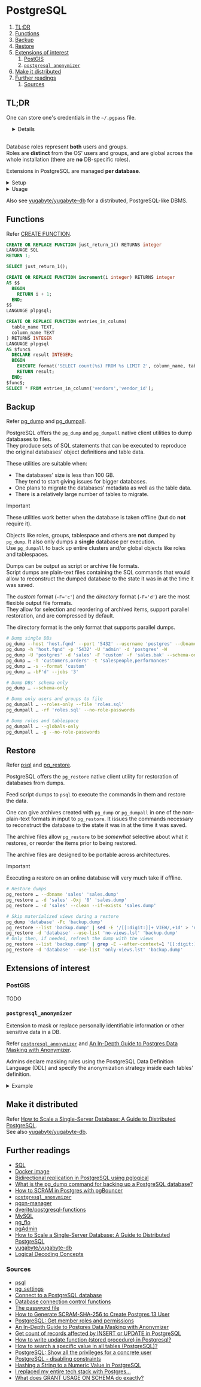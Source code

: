 # PostgreSQL

1. [TL;DR](#tldr)
1. [Functions](#functions)
1. [Backup](#backup)
1. [Restore](#restore)
1. [Extensions of interest](#extensions-of-interest)
   1. [PostGIS](#postgis)
   1. [`postgresql_anonymizer`](#postgresql_anonymizer)
1. [Make it distributed](#make-it-distributed)
1. [Further readings](#further-readings)
   1. [Sources](#sources)

## TL;DR

One can store one's credentials in the `~/.pgpass` file.

<details style='padding: 0 0 1rem 1rem'>

```plaintext
# line format => hostname:port:database:username:password`
# can use wildcards
postgres.lan:5643:postgres:postgres:BananaORama
*:*:sales:elaine:modestPassword
```

> [!important]
> The credentials file's permissions must be `0600`, or it will be ignored.

</details>

Database roles represent **both** users and groups.<br/>
Roles are **distinct** from the OS' users and groups, and are global across the whole installation (there are **no**
DB-specific roles).

Extensions in PostgreSQL are managed **per database**.

<details>
  <summary>Setup</summary>

```sh
# Installation.
brew install 'postgresql@16'
sudo dnf install 'postgresql' 'postgresql-server'
sudo zypper install 'postgresql15' 'postgresql15-server'

# Set the password in environment variables.
export PGPASSWORD='securePassword'

# Set up the credentials file.
cat <<EOF > ~/'.pgpass'
postgres.lan:5643:postgres:postgres:BananaORama
*:*:sales:elaine:modestPassword
EOF
chmod '600' ~/'.pgpass'

# Set up the per-user services file.
# do *not* use spaces around the '=' sign.
cat <<EOF > ~/'.pg_service.conf'
[prod]
host=prod.0123456789ab.eu-west-1.rds.amazonaws.com
port=5433
user=master
EOF
```

</details>

<details>
  <summary>Usage</summary>

```sh
# Connect to servers via CLI client.
# If not given:
# - the hostname defaults to 'localhost';
# - the port defaults to '5432';
# - the username defaults to the current user;
# - the 'sslmode' parameter defaults to 'prefer'.
psql 'my-db'
psql 'my-db' 'user'
psql 'postgres://host'
psql 'postgresql://host:5433/my-db?sslmode=require'
psql -U 'username' -d 'my-db' -h 'hostname' -p 'port' -W
psql --host 'host.fqnd' --port '5432' --username 'postgres' --database 'postgres' --password
psql "service=prod sslmode=disable"

# List available databases.
psql … --list

# Execute commands.
psql 'my-db' … -c 'select * from tableName;' -o 'out.file'
psql 'my-db' … -c 'select * from tableName;' -H
psql 'my-db' … -f 'commands.sql'

# Initialize a test DB.
pgbench -i 'test-db'
pgbench -i 'test-db' -h 'hostname' -p '5555' -U 'user'

# Create full backups of databases.
pg_dump -U 'postgres' -d 'sales' -F 'custom' -f 'sales.bak'
pg_dump --host 'host.fqnd' --port '5432' --username 'postgres' --dbname 'postgres' --password --schema-only
pg_dump … -T 'customers,orders' -t 'salespeople,performances'
pg_dump … -s --format 'custom'

# Dump users and groups to file
pg_dumpall -h 'host.fqnd' -p '5432' -U 'postgres' -l 'postgres' -W --roles-only --file 'roles.sql'
pg_dumpall -h 'host.fqnd' -p '5432' -U 'postgres' -l 'postgres' -Wrf 'roles.sql' --no-role-passwords

# Restore backups.
pg_restore -U 'postgres' -d 'sales' 'sales.bak'

# Execute commands from file
# E.g., restore from dump
psql -h 'host.fqnd' -U 'postgres' -d 'postgres' -W -f 'dump.sql' -e

# Generate scram-sha-256 hashes using only tools from PostgreSQL.
# Requires to actually create and delete users.
createuser 'dummyuser' -e --pwprompt && dropuser 'dummyuser'

# Generate scram-sha-256 hashes.
# Leverage https://github.com/supercaracal/scram-sha-256
scram-sha-256 'mySecretPassword'
```

```sql
-- Load extensions from the underlying operating system
-- They must be already installed on the instance
ALTER SYSTEM SET shared_preload_libraries = 'anon';
ALTER DATABASE postgres SET session_preload_libraries = 'anon';
```

</details>

Also see [yugabyte/yugabyte-db] for a distributed, PostgreSQL-like DBMS.

## Functions

Refer [CREATE FUNCTION].

```sql
CREATE OR REPLACE FUNCTION just_return_1() RETURNS integer
LANGUAGE SQL
RETURN 1;

SELECT just_return_1();
```

```sql
CREATE OR REPLACE FUNCTION increment(i integer) RETURNS integer
AS $$
  BEGIN
    RETURN i + 1;
  END;
$$
LANGUAGE plpgsql;
```

```sql
CREATE OR REPLACE FUNCTION entries_in_column(
  table_name TEXT,
  column_name TEXT
) RETURNS INTEGER
LANGUAGE plpgsql
AS $func$
  DECLARE result INTEGER;
  BEGIN
    EXECUTE format('SELECT count(%s) FROM %s LIMIT 2', column_name, table_name) INTO result;
    RETURN result;
  END;
$func$;
SELECT * FROM entries_in_column('vendors','vendor_id');
```

## Backup

Refer [pg_dump] and [pg_dumpall].

PostgreSQL offers the `pg_dump` and `pg_dumpall` native client utilities to dump databases to files.<br/>
They produce sets of SQL statements that can be executed to reproduce the original databases' object definitions and
table data.

These utilities are suitable when:

- The databases' size is less than 100 GB.<br/>
  They tend to start giving issues for bigger databases.
- One plans to migrate the databases' metadata as well as the table data.
- There is a relatively large number of tables to migrate.

> [!important]
> These utilities work better when the database is taken offline (but do **not** require it).

Objects like roles, groups, tablespace and others are **not** dumped by `pg_dump`. It also only dumps a **single**
database per execution.<br/>
Use `pg_dumpall` to back up entire clusters and/or global objects like roles and tablespaces.

Dumps can be output as script or archive file formats.<br/>
Script dumps are plain-text files containing the SQL commands that would allow to reconstruct the dumped database to the
state it was in at the time it was saved.

The _custom_ format (`-F='c'`) and the _directory_ format (`-F='d'`) are the most flexible output file formats.<br/>
They allow for selection and reordering of archived items, support parallel restoration, and are compressed by default.

The directory format is the only format that supports parallel dumps.

```sh
# Dump single DBs
pg_dump --host 'host.fqnd' --port '5432' --username 'postgres' --dbname 'postgres' --password
pg_dump -h 'host.fqnd' -p '5432' -U 'admin' -d 'postgres' -W
pg_dump -U 'postgres' -d 'sales' -F 'custom' -f 'sales.bak' --schema-only
pg_dump … -T 'customers,orders' -t 'salespeople,performances'
pg_dump … -s --format 'custom'
pg_dump … -bF'd' --jobs '3'

# Dump DBs' schema only
pg_dump … --schema-only

# Dump only users and groups to file
pg_dumpall … --roles-only --file 'roles.sql'
pg_dumpall … -rf 'roles.sql' --no-role-passwords

# Dump roles and tablespace
pg_dumpall … --globals-only
pg_dumpall … -g --no-role-passwords
```

## Restore

Refer [psql] and [pg_restore].

PostgreSQL offers the `pg_restore` native client utility for restoration of databases from dumps.

Feed script dumps to `psql` to execute the commands in them and restore the data.

One can give archives created with `pg_dump` or `pg_dumpall` in one of the non-plain-text formats in input to
`pg_restore`. It issues the commands necessary to reconstruct the database to the state it was in at the time it was
saved.

The archive files allow `pg_restore` to be _somewhat_ selective about what it restores, or reorder the items prior to
being restored.

The archive files are designed to be portable across architectures.

> [!important]
> Executing a restore on an online database will very much take if offline.

```sh
# Restore dumps
pg_restore … --dbname 'sales' 'sales.dump'
pg_restore … -d 'sales' -Oxj '8' 'sales.dump'
pg_restore … -d 'sales' --clean --if-exists 'sales.dump'

# Skip materialized views during a restore
pg_dump 'database' -Fc 'backup.dump'
pg_restore --list 'backup.dump' | sed -E '/[[:digit:]]+ VIEW/,+1d' > 'no-views.lst'
pg_restore -d 'database' --use-list 'no-views.lst' 'backup.dump'
# Only then, if needed, refresh the dump with the views
pg_restore --list 'backup.dump' | grep -E --after-context=1 '[[:digit:]]+ VIEW' | sed '/--/d' > 'only-views.lst'
pg_restore -d 'database' --use-list 'only-views.lst' 'backup.dump'
```

## Extensions of interest

### PostGIS

TODO

### `postgresql_anonymizer`

Extension to mask or replace personally identifiable information or other sensitive data in a DB.

Refer [`postgresql_anonymizer`][postgresql_anonymizer] and [An In-Depth Guide to Postgres Data Masking with Anonymizer].

Admins declare masking rules using the PostgreSQL Data Definition Language (DDL) and specify the anonymization strategy
inside each tables' definition.

<details>
  <summary>Example</summary>

```sh
docker run --rm -d -e 'POSTGRES_PASSWORD=postgres' -p '6543:5432' 'registry.gitlab.com/dalibo/postgresql_anonymizer'
psql -h 'localhost' -p '6543' -U 'postgres' -d 'postgres' -W
```

```sql
=# SELECT * FROM people LIMIT 1;
 id | firstname | lastname |   phone
----+-----------+----------+------------
 T1 | Sarah     | Conor    | 0609110911

-- 1. Activate the dynamic masking engine
=# CREATE EXTENSION IF NOT EXISTS anon CASCADE;
=# SELECT anon.start_dynamic_masking();

-- 2. Declare a masked user
=# CREATE ROLE skynet LOGIN PASSWORD 'skynet';
=# SECURITY LABEL FOR anon ON ROLE skynet IS 'MASKED';

-- 3. Declare masking rules
=# SECURITY LABEL FOR anon ON COLUMN people.lastname IS 'MASKED WITH FUNCTION anon.fake_last_name()';
=# SECURITY LABEL FOR anon ON COLUMN people.phone IS 'MASKED WITH FUNCTION anon.partial(phone,2,$$******$$,2)';

-- 4. Connect with the masked user and test masking
=# \connect - skynet
=# SELECT * FROM people LIMIT 1;
 id | firstname | lastname |   phone
----+-----------+----------+------------
 T1 | Sarah     | Morris   | 06******11
```

</details>

## Make it distributed

Refer [How to Scale a Single-Server Database: A Guide to Distributed PostgreSQL].<br/>
See also [yugabyte/yugabyte-db].

## Further readings

- [SQL]
- [Docker image]
- [Bidirectional replication in PostgreSQL using pglogical]
- [What is the pg_dump command for backing up a PostgreSQL database?]
- [How to SCRAM in Postgres with pgBouncer]
- [`postgresql_anonymizer`][postgresql_anonymizer]
- [pgxn-manager]
- [dverite/postgresql-functions]
- [MySQL]
- [pg_flo]
- [pgAdmin]
- [How to Scale a Single-Server Database: A Guide to Distributed PostgreSQL]
- [yugabyte/yugabyte-db]
- [Logical Decoding Concepts]

### Sources

- [psql]
- [pg_settings]
- [Connect to a PostgreSQL database]
- [Database connection control functions]
- [The password file]
- [How to Generate SCRAM-SHA-256 to Create Postgres 13 User]
- [PostgreSQL: Get member roles and permissions]
- [An In-Depth Guide to Postgres Data Masking with Anonymizer]
- [Get count of records affected by INSERT or UPDATE in PostgreSQL]
- [How to write update function (stored procedure) in Postgresql?]
- [How to search a specific value in all tables (PostgreSQL)?]
- [PostgreSQL: Show all the privileges for a concrete user]
- [PostgreSQL - disabling constraints]
- [Hashing a String to a Numeric Value in PostgreSQL]
- [I replaced my entire tech stack with Postgres...]
- [What does GRANT USAGE ON SCHEMA do exactly?]

<!--
  Reference
  ═╬═Time══
  -->

<!-- Knowledge base -->
[mysql]: mysql.md
[pg_flo]: pg_flo.md
[pgadmin]: pgadmin.md
[sql]: sql.md

<!-- Upstream -->
[create function]: https://www.postgresql.org/docs/current/sql-createfunction.html
[database connection control functions]: https://www.postgresql.org/docs/current/libpq-connect.html
[docker image]: https://github.com/docker-library/docs/blob/master/postgres/README.md
[logical decoding concepts]: https://www.postgresql.org/docs/current/logicaldecoding-explanation.html
[pg_dump]: https://www.postgresql.org/docs/current/app-pgdump.html
[pg_dumpall]: https://www.postgresql.org/docs/current/app-pg-dumpall.html
[pg_restore]: https://www.postgresql.org/docs/current/app-pgrestore.html
[pg_settings]: https://www.postgresql.org/docs/current/view-pg-settings.html
[psql]: https://www.postgresql.org/docs/current/app-psql.html
[the password file]: https://www.postgresql.org/docs/current/libpq-pgpass.html

<!-- Others -->
[an in-depth guide to postgres data masking with anonymizer]: https://thelinuxcode.com/postgresql-anonymizer-data-masking/
[bidirectional replication in postgresql using pglogical]: https://www.jamesarmes.com/2023/03/bidirectional-replication-postgresql-pglogical.html
[connect to a postgresql database]: https://www.postgresqltutorial.com/connect-to-postgresql-database/
[dverite/postgresql-functions]: https://github.com/dverite/postgresql-functions
[get count of records affected by insert or update in postgresql]: https://stackoverflow.com/questions/4038616/get-count-of-records-affected-by-insert-or-update-in-postgresql#78459743
[hashing a string to a numeric value in postgresql]: https://stackoverflow.com/questions/9809381/hashing-a-string-to-a-numeric-value-in-postgresql#69650940
[how to generate scram-sha-256 to create postgres 13 user]: https://stackoverflow.com/questions/68400120/how-to-generate-scram-sha-256-to-create-postgres-13-user
[how to scale a single-server database: a guide to distributed postgresql]: https://www.yugabyte.com/postgresql/distributed-postgresql/
[how to scram in postgres with pgbouncer]: https://www.crunchydata.com/blog/pgbouncer-scram-authentication-postgresql
[how to search a specific value in all tables (postgresql)?]: https://stackoverflow.com/questions/5350088/how-to-search-a-specific-value-in-all-tables-postgresql/23036421#23036421
[how to write update function (stored procedure) in postgresql?]: https://stackoverflow.com/questions/21087710/how-to-write-update-function-stored-procedure-in-postgresql
[i replaced my entire tech stack with postgres...]: https://www.youtube.com/watch?v=3JW732GrMdg
[pgxn-manager]: https://github.com/pgxn/pgxn-manager
[postgresql - disabling constraints]: https://stackoverflow.com/questions/2679854/postgresql-disabling-constraints#2681413
[postgresql_anonymizer]: https://postgresql-anonymizer.readthedocs.io/en/stable/
[postgresql: get member roles and permissions]: https://www.cybertec-postgresql.com/en/postgresql-get-member-roles-and-permissions/
[postgresql: show all the privileges for a concrete user]: https://stackoverflow.com/questions/40759177/postgresql-show-all-the-privileges-for-a-concrete-user
[what is the pg_dump command for backing up a postgresql database?]: https://www.linkedin.com/advice/3/what-pgdump-command-backing-up-postgresql-ke2ef
[yugabyte/yugabyte-db]: https://github.com/yugabyte/yugabyte-db
[what does grant usage on schema do exactly?]: https://stackoverflow.com/questions/17338621/what-does-grant-usage-on-schema-do-exactly
